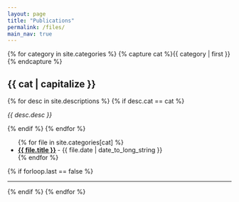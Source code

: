 ```yaml
---
layout: page
title: "Publications"
permalink: /files/
main_nav: true
---
```


{% for category in site.categories %}
  {% capture cat %}{{ category | first }}{% endcapture %}
  <h2 id="{{cat}}">{{ cat | capitalize }}</h2>
  {% for desc in site.descriptions %}
    {% if desc.cat == cat %}
      <p class="desc"><em>{{ desc.desc }}</em></p>
    {% endif %}
  {% endfor %}
  <ul class="files-list">
  {% for file in site.categories[cat] %}
    <li>
      <strong>
        <a href="{{ file.url | prepend: site.baseurl }}">{{ file.title }}</a>
      </strong>
      <span class="file-date">- {{ file.date | date_to_long_string }}</span>
    </li>
  {% endfor %}
  </ul>
  {% if forloop.last == false %}<hr>{% endif %}
{% endfor %}
<br>

